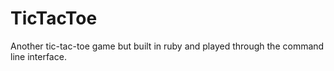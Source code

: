 # TicTacToe
Another tic-tac-toe game but built in ruby and played through the command line interface.
